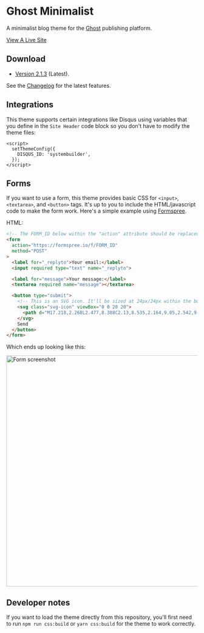 # Ghost Minimalist

A minimalist blog theme for the [Ghost](https://ghost.org/) publishing platform.

[View A Live Site](https://kanadachi.com)

## Download

- [Version 2.1.3](https://kanadachi-themes.objects-us-east-1.dream.io/ghost-minimalist-2.1.3.zip) (Latest).

See the [Changelog](CHANGELOG.md) for the latest features.

## Integrations

This theme supports certain integrations like Disqus using variables that you define in the `Site Header` code block so you don't have to modify the theme files:

```
<script>
  setThemeConfig({
    DISQUS_ID: 'systembuilder',
  });
</script>
```

## Forms

If you want to use a form, this theme provides basic CSS for `<input>`, `<textarea>`, and `<button>` tags. It's up to you to include the HTML/javascript code to make the form work. Here's a simple example using [Formspree](https://formspree.io/).

HTML:

```html
<!-- The FORM_ID below within the "action" attribute should be replaced -->
<form
  action="https://formspree.io/f/FORM_ID"
  method="POST"
>
  <label for="_replyto">Your email:</label>
  <input required type="text" name="_replyto">

  <label for="message">Your message:</label>
  <textarea required name="message"></textarea>

  <button type="submit">
    <!-- This is an SVG icon. It'll be sized at 24px/24px within the button. -->
    <svg class="svg-icon" viewBox="0 0 20 20">
      <path d="M17.218,2.268L2.477,8.388C2.13,8.535,2.164,9.05,2.542,9.134L9.33,10.67l1.535,6.787c0.083,0.377,0.602,0.415,0.745,0.065l6.123-14.74C17.866,2.46,17.539,2.134,17.218,2.268 M3.92,8.641l11.772-4.89L9.535,9.909L3.92,8.641z M11.358,16.078l-1.268-5.613l6.157-6.157L11.358,16.078z"></path>
    </svg>
    Send
  </button>
</form>
```

Which ends up looking like this:

<img alt="Form screenshot" src="https://i.imgur.com/OHx58UX.png" width="607" height="auto">

## Developer notes

If you want to load the theme directly from this repository, you'll first need to run `npm run css:build` or `yarn css:build` for the theme to work correctly.
